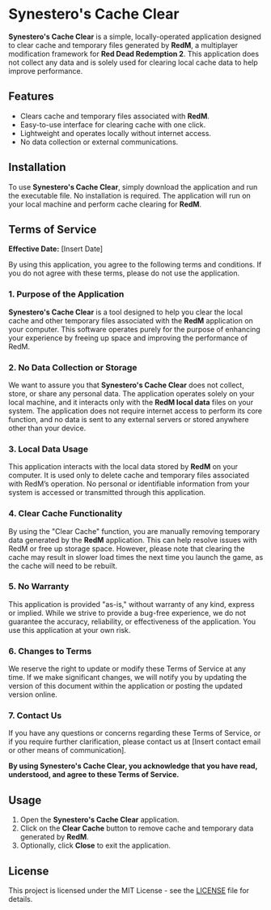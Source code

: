 # Synestero's Cache Clear

**Synestero's Cache Clear** is a simple, locally-operated application designed to clear cache and temporary files generated by **RedM**, a multiplayer modification framework for **Red Dead Redemption 2**. This application does not collect any data and is solely used for clearing local cache data to help improve performance.

## Features

- Clears cache and temporary files associated with **RedM**.
- Easy-to-use interface for clearing cache with one click.
- Lightweight and operates locally without internet access.
- No data collection or external communications.

## Installation

To use **Synestero's Cache Clear**, simply download the application and run the executable file. No installation is required. The application will run on your local machine and perform cache clearing for **RedM**.

## Terms of Service

**Effective Date:** [Insert Date]

By using this application, you agree to the following terms and conditions. If you do not agree with these terms, please do not use the application.

### 1. Purpose of the Application
**Synestero's Cache Clear** is a tool designed to help you clear the local cache and other temporary files associated with the **RedM** application on your computer. This software operates purely for the purpose of enhancing your experience by freeing up space and improving the performance of RedM. 

### 2. No Data Collection or Storage
We want to assure you that **Synestero's Cache Clear** does not collect, store, or share any personal data. The application operates solely on your local machine, and it interacts only with the **RedM local data** files on your system. The application does not require internet access to perform its core function, and no data is sent to any external servers or stored anywhere other than your device.

### 3. Local Data Usage
This application interacts with the local data stored by **RedM** on your computer. It is used only to delete cache and temporary files associated with RedM’s operation. No personal or identifiable information from your system is accessed or transmitted through this application.

### 4. Clear Cache Functionality
By using the "Clear Cache" function, you are manually removing temporary data generated by the **RedM** application. This can help resolve issues with RedM or free up storage space. However, please note that clearing the cache may result in slower load times the next time you launch the game, as the cache will need to be rebuilt.

### 5. No Warranty
This application is provided "as-is," without warranty of any kind, express or implied. While we strive to provide a bug-free experience, we do not guarantee the accuracy, reliability, or effectiveness of the application. You use this application at your own risk.

### 6. Changes to Terms
We reserve the right to update or modify these Terms of Service at any time. If we make significant changes, we will notify you by updating the version of this document within the application or posting the updated version online.

### 7. Contact Us
If you have any questions or concerns regarding these Terms of Service, or if you require further clarification, please contact us at [Insert contact email or other means of communication].

**By using Synestero's Cache Clear, you acknowledge that you have read, understood, and agree to these Terms of Service.**

## Usage

1. Open the **Synestero's Cache Clear** application.
2. Click on the **Clear Cache** button to remove cache and temporary data generated by **RedM**.
3. Optionally, click **Close** to exit the application.

## License

This project is licensed under the MIT License - see the [LICENSE](LICENSE) file for details.
